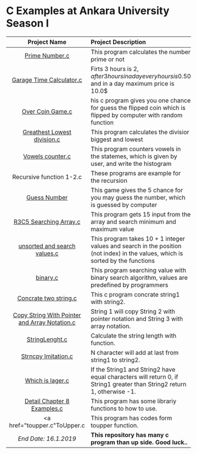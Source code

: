<h1>C Examples at Ankara University Season I</h1>

| Project Name  | Project Description |
| :-------------: | :------------- |
| <a href="Prime Numbers.c">Prime Number.c</a>  | This program calculates the number prime or not  |
| <a href="Garage Time Calculator.c">Garage Time Calculator.c</a>  | Firts 3 hours is 2$, after 3 hours in a day every hours is 0.50$ and in a day maximum price is 10.0$  |
| <a href="Over Coin Game.c">Over Coin Game.c</a>  | his c program gives you one chance for guess the flipped coin which is flipped by computer with random function  |
| <a href="Greathest Lowest division.c">Greathest Lowest division.c</a>  | This program calculates the divisior biggest and lowest  |
| <a href="Vowels counter.c">Vowels counter.c</a>  | This program counters vowels in the statemes, which is given by user, and write the histogram  |
| Recursive function 1-2.c  | These programs are example for the recursion  |
| <a href="guess number.c">Guess Number</a>  | This game gives the 5 chance for you may guess the number, which is guessed by computer  |
| <a href="R3C5 Searching Array.c">R3C5 Searching Array.c</a>  | This program gets 15 input from the array and search minimum and maximum value  |
| <a href="unsorted and search values.c">unsorted and search values.c</a>  | This program takes 10 + 1 integer values and search in the position (not index) in the values, which is sorted by the functions  |
| <a href="binary.c">binary.c</a>  | This program searching value with binary search algorithm, values are predefined by programmers  |
| <a href="Concrate two string.c">Concrate two string.c</a>  | This c program concrate string1 with string2.  |
| <a href="Copy String With Pointer and Array Notation.c">Copy String With Pointer and Array Notation.c</a>  | String 1 will copy String 2 with pointer notation and String 3 with array notation.  |
| <a href="StringLenght.c">StringLenght.c</a>  | Calculate the string length with function.  |
| <a href="Strncpy Imitation.c">Strncpy Imitation.c</a>  | N character will add at last from string1 to string2.   |
| <a href="Which is lager.c">Which is lager.c</a>  | If the String1 and String2 have equal characters will return 0, if String1 greater than String2 return 1, otherwise -1.  |
| <a href="Detail Chapter 8 Examples.c">Detail Chapter 8 Examples.c</a>  | This program has some librariy functions to how to use.  |
| <a href="toupper.c"ToUpper.c</a>  | This program has codes form toupper function.  |
| *End Date: 16.1.2019*  | **This repository has many c program than up side. Good luck..**  |